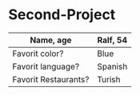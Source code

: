 # Second-Project

|Name, age              | Ralf, 54      |
| -------------------   | ------------- |
| Favorit color?        | Blue          |
| Favorit language?     | Spanish       |
| Favorit Restaurants?  | Turish        |
